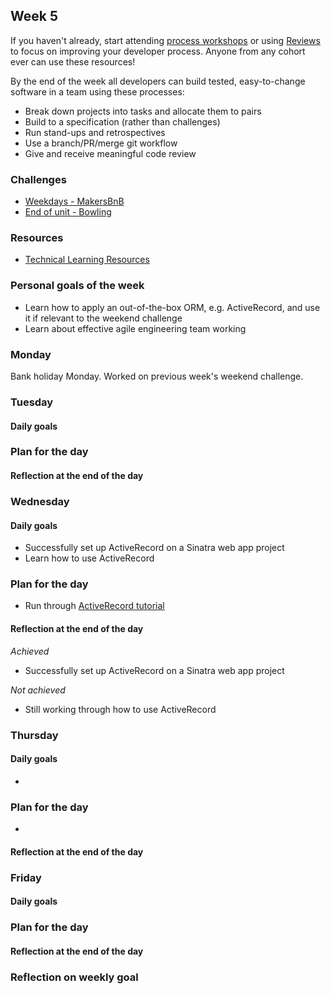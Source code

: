 ## Week 5

If you haven't already, start attending [process workshops](https://github.com/makersacademy/skills-workshops/tree/main/process_review) or using [Reviews](https://www.youtube.com/watch?v=TqKG8j_tgbM) to focus on improving your developer process. Anyone from any cohort ever can use these resources!

By the end of the week all developers can build tested, easy-to-change software in a team using these processes:

* Break down projects into tasks and allocate them to pairs
* Build to a specification (rather than challenges)
* Run stand-ups and retrospectives
* Use a branch/PR/merge git workflow
* Give and receive meaningful code review

### Challenges

* [Weekdays - MakersBnB](https://github.com/makersacademy/course/tree/main/makersbnb)
* [End of unit - Bowling](https://github.com/makersacademy/bowling-challenge-ruby)

### Resources

* [Technical Learning Resources](https://airtable.com/shrxLK3dcqRz9VssB/tblokmw6yNUO75ge6?blocks=hide)

### Personal goals of the week

* Learn how to apply an out-of-the-box ORM, e.g. ActiveRecord, and use it if relevant to the weekend challenge
* Learn about effective agile engineering team working

### Monday

Bank holiday Monday. Worked on previous week's weekend challenge.

### Tuesday

#### Daily goals



### Plan for the day



#### Reflection at the end of the day


### Wednesday

#### Daily goals

* Successfully set up ActiveRecord on a Sinatra web app project
* Learn how to use ActiveRecord

### Plan for the day

* Run through [ActiveRecord tutorial](https://pfoplabs.daraghbyrne.me/7-databases/)

#### Reflection at the end of the day

*Achieved*
* Successfully set up ActiveRecord on a Sinatra web app project

*Not achieved*
* Still working through how to use ActiveRecord


### Thursday

#### Daily goals

* 

### Plan for the day

* 


#### Reflection at the end of the day

### Friday

#### Daily goals

### Plan for the day

#### Reflection at the end of the day

### Reflection on weekly goal